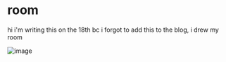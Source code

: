 # room

hi i'm writing this on the 18th bc i forgot to add this to the blog, i drew my room

![image](/blog/posts/21/07/17/image.jpg)
